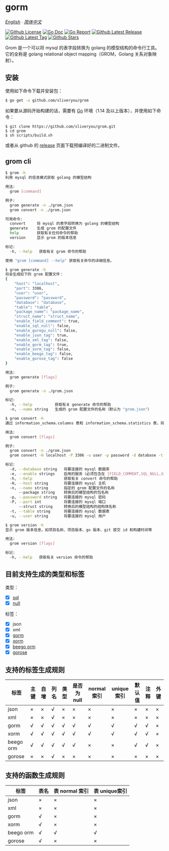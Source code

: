 # gorm

*[English](README.md) ∙ [简体中文](README_zh-CN.md)*

[![Github License](https://img.shields.io/github/license/sliveryou/grom.svg?style=flat)](https://github.com/sliveryou/grom/blob/master/LICENSE)
[![Go Doc](https://godoc.org/github.com/sliveryou/grom?status.svg)](https://pkg.go.dev/github.com/sliveryou/grom)
[![Go Report](https://goreportcard.com/badge/github.com/sliveryou/grom)](https://goreportcard.com/report/github.com/sliveryou/grom)
[![Github Latest Release](https://img.shields.io/github/release/sliveryou/grom.svg?style=flat)](https://github.com/sliveryou/grom/releases/latest)
[![Github Latest Tag](https://img.shields.io/github/tag/sliveryou/grom.svg?style=flat)](https://github.com/sliveryou/grom/tags)
[![Github Stars](https://img.shields.io/github/stars/sliveryou/grom.svg?style=flat)](https://github.com/sliveryou/grom/stargazers)

Grom 是一个可以将 mysql 的表字段转换为 golang 的模型结构的命令行工具。
它的全称是 golang relational object mapping（GROM，Golang 关系对象映射）。

## 安装

使用如下命令下载并安装包：

```sh
$ go get -u github.com/sliveryou/grom
```

如果要从源码开始构建的话，需要有 [Go](https://golang.org/dl/) 环境（1.14 及以上版本），并使用如下命令：

```shell
$ git clone https://github.com/sliveryou/grom.git
$ cd grom
$ sh scripts/build.sh
```

或者从 github 的 [release](https://github.com/sliveryou/grom/releases) 页面下载预编译好的二进制文件。

## grom cli

```sh
$ grom -h
利用 mysql 的信息模式获取 golang 的模型结构

用法:
  grom [command]

例子:
  grom generate -n ./grom.json
  grom convert -n ./grom.json

可用命令:
  convert     将 mysql 的表字段转换为 golang 的模型结构
  generate    生成 grom 的配置文件
  help        获取有关任何命令的帮助
  version     显示 grom 的版本信息

标记:
  -h, --help   获取有关 grom 命令的帮助

使用 "grom [command] --help" 获取有关命令的详细信息。

$ grom generate -h
将会生成如下的 grom 配置文件：
{
    "host": "localhost",
    "port": 3306,
    "user": "user",
    "password": "password",
    "database": "database",
    "table": "table",
    "package_name": "package_name",
    "struct_name": "struct_name",
    "enable_field_comment": true,
    "enable_sql_null": false,
    "enable_guregu_null": false,
    "enable_json_tag": true,
    "enable_xml_tag": false,
    "enable_gorm_tag": true,
    "enable_xorm_tag": false,
    "enable_beego_tag": false,
    "enable_gorose_tag": false
}

用法:
  grom generate [flags]

例子:
  grom generate -n ./grom.json

标记:
  -h, --help          获取有关 generate 命令的帮助
  -n, --name string   生成的 grom 配置文件的名称（默认为 "grom.json"）

$ grom convert -h
通过 information_schema.columns 表和 information_schema.statistics 表，将 mysql 的表字段转换为 golang 的模型结构

用法:
  grom convert [flags]

例子:
  grom convert -n ./grom.json
  grom convert -H localhost -P 3306 -u user -p password -d database -t table -e FIELD_COMMENT,JSON_TAG,GORM_TAG --package PACKAGE_NAME --struct STRUCT_NAME

标记:
  -d, --database string   将要连接的 mysql 数据库
  -e, --enable strings    启用的服务（必须包含在 [FIELD_COMMENT,SQL_NULL,GUREGU_NULL,JSON_TAG,XML_TAG,GORM_TAG,XORM_TAG,BEEGO_TAG,GOROSE_TAG] 之中）
  -h, --help              获取有关 convert 命令的帮助
  -H, --host string       将要连接的 mysql 主机
  -n, --name string       指定的 grom 配置文件的名称
      --package string    转换后的模型结构的包名称
  -p, --password string   将要连接的 mysql 密码
  -P, --port int          将要连接的 mysql 端口
      --struct string     转换后的模型结构的结构体名称
  -t, --table string      将要连接的 mysql 数据表
  -u, --user string       将要连接的 mysql 用户

$ grom version -h
显示 grom 版本信息，如项目名称、项目版本、go 版本、git 提交 id 和构建时间等

用法:
  grom version [flags]

标记:
  -h, --help   获取有关 version 命令的帮助
```

## 目前支持生成的类型和标签

类型：

- [x] [sql](https://godoc.org/database/sql#NullBool)
- [x] [null](https://godoc.org/github.com/guregu/null#Bool)

标签：

- [x] json
- [x] xml
- [x] [gorm](https://gorm.io/zh_CN/docs/models.html)
- [x] [xorm](https://gobook.io/read/gitea.com/xorm/manual-zh-CN/chapter-02/4.columns.html)
- [x] [beego orm](https://beego.me/docs/mvc/model/models.md)
- [x] [gorose](https://www.kancloud.cn/fizz/gorose-2/1135839)

## 支持的标签生成规则

|   标签    | 主键 | 自增 | 列名 | 类型 | 是否为 null | normal 索引 | unique 索引 | 默认值 | 注释 | 外键 |
|-----------|------|------|------|------|-------------|-------------|-------------|--------|------|------|
|   json    |   ×  |  ×   |  √   |  ×   |      ×      |      ×      |      ×      |    ×   |  ×   |  ×   |
|   xml     |   ×  |  ×   |  √   |  ×   |      ×      |      ×      |      ×      |    ×   |  ×   |  ×   |
|   gorm    |   √  |  √   |  √   |  √   |      √      |      √      |      √      |    √   |  √   |  ×   |
|   xorm    |   √  |  √   |  √   |  √   |      √      |      √      |      √      |    √   |  √   |  ×   |
| beego orm |   √  |  √   |  √   |  √   |      √      |      ×      |      ×      |    √   |  √   |  ×   |
|  gorose   |   ×  |  ×   |  √   |  ×   |      ×      |      ×      |      ×      |    ×   |  ×   |  ×   |

## 支持的函数生成规则

|   标签    | 表名 | 表 normal 索引 | 表 unique索引 |
|-----------|------|----------------|---------------|
|   json    |   ×  |       ×        |       ×       |
|   xml     |   ×  |       ×        |       ×       |
|   gorm    |   √  |       ×        |       ×       |
|   xorm    |   √  |       ×        |       ×       |
| beego orm |   √  |       √        |       √       |
|  gorose   |   √  |       ×        |       ×       |
